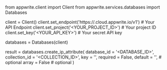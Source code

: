 from appwrite.client import Client
from appwrite.services.databases import Databases

client = Client()
client.set_endpoint('https://<REGION>.cloud.appwrite.io/v1') # Your API Endpoint
client.set_project('<YOUR_PROJECT_ID>') # Your project ID
client.set_key('<YOUR_API_KEY>') # Your secret API key

databases = Databases(client)

result = databases.create_ip_attribute(
    database_id = '<DATABASE_ID>',
    collection_id = '<COLLECTION_ID>',
    key = '',
    required = False,
    default = '', # optional
    array = False # optional
)
